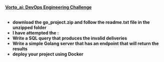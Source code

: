 <b><ins>Vorto_ai: DevOps Engineering Challenge  </ins><br/> <b>
<br/>
- download the go_project.zip and follow the readme.txt file in the unzipped folder <br/>
 - I have attempted the : <br/>
 - Write a SQL query that produces the invalid deliveries <br/>
 - Write a simple Golang server that has an endpoint that will return the results <br/>
 - deploy your project using Docker <br/>

